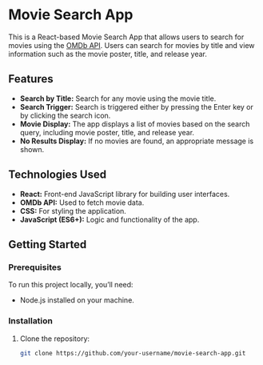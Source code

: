 # Movie Search App

This is a React-based Movie Search App that allows users to search for movies using the [OMDb API](http://www.omdbapi.com/). Users can search for movies by title and view information such as the movie poster, title, and release year.

## Features

- **Search by Title:** Search for any movie using the movie title.
- **Search Trigger:** Search is triggered either by pressing the Enter key or by clicking the search icon.
- **Movie Display:** The app displays a list of movies based on the search query, including movie poster, title, and release year.
- **No Results Display:** If no movies are found, an appropriate message is shown.

## Technologies Used

- **React:** Front-end JavaScript library for building user interfaces.
- **OMDb API:** Used to fetch movie data.
- **CSS:** For styling the application.
- **JavaScript (ES6+):** Logic and functionality of the app.

## Getting Started

### Prerequisites

To run this project locally, you’ll need:

- Node.js installed on your machine.

### Installation

1. Clone the repository:

   ```bash
   git clone https://github.com/your-username/movie-search-app.git
